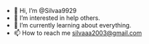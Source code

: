 - 👋 Hi, I’m @Silvaa9929
- 👀 I’m interested in help others.
- 🌱 I’m currently learning about everything.
- 📫 How to reach me silvaaa2003@gmail.com

<!---
Silvaa9929/Silvaa9929 is a ✨ special ✨ repository because its `README.md` (this file) appears on your GitHub profile.
You can click the Preview link to take a look at your changes.
--->
